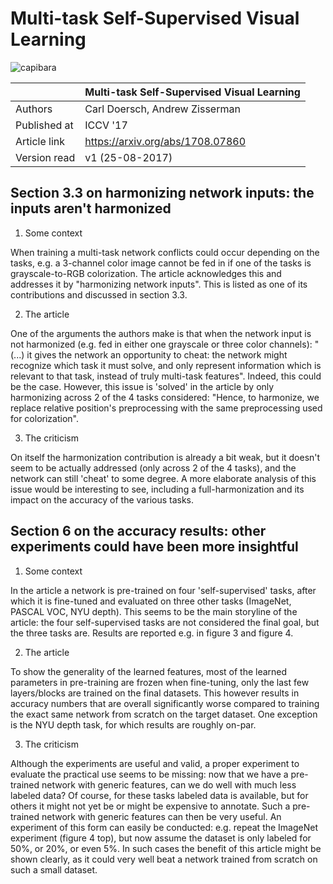 Multi-task Self-Supervised Visual Learning
================

![capibara](https://avatars2.githubusercontent.com/u/41347025?s=460&v=4)

| | Multi-task Self-Supervised Visual Learning |
|-|-|
| Authors | Carl Doersch, Andrew Zisserman |
| Published at | ICCV '17 |
| Article link | https://arxiv.org/abs/1708.07860 |
| Version read | v1 (25-08-2017) |


Section 3.3 on harmonizing network inputs: the inputs aren't harmonized
-------------

1. Some context

When training a multi-task network conflicts could occur depending on the tasks, e.g. a 3-channel color image cannot be fed in if one of the tasks is grayscale-to-RGB colorization. The article acknowledges this and addresses it by "harmonizing network inputs". This is listed as one of its contributions and discussed in section 3.3.

2. The article

One of the arguments the authors make is that when the network input is not harmonized (e.g. fed in either one grayscale or three color channels): "(...) it gives the network an opportunity to cheat: the network might recognize which task it must solve, and only represent information which is relevant to that task, instead of truly multi-task features". Indeed, this could be the case. However, this issue is 'solved' in the article by only harmonizing across 2 of the 4 tasks considered: "Hence, to harmonize, we replace relative position's preprocessing with the same preprocessing used for colorization".

3. The criticism

On itself the harmonization contribution is already a bit weak, but it doesn't seem to be actually addressed (only across 2 of the 4 tasks), and the network can still 'cheat' to some degree. A more elaborate analysis of this issue would be interesting to see, including a full-harmonization and its impact on the accuracy of the various tasks.


Section 6 on the accuracy results: other experiments could have been more insightful
-------------

1. Some context

In the article a network is pre-trained on four 'self-supervised' tasks, after which it is fine-tuned and evaluated on three other tasks (ImageNet, PASCAL VOC, NYU depth). This seems to be the main storyline of the article: the four self-supervised tasks are not considered the final goal, but the three tasks are. Results are reported e.g. in figure 3 and figure 4.

2. The article

To show the generality of the learned features, most of the learned parameters in pre-training are frozen when fine-tuning, only the last few layers/blocks are trained on the final datasets. This however results in accuracy numbers that are overall significantly worse compared to training the exact same network from scratch on the target dataset. One exception is the NYU depth task, for which results are roughly on-par.

3. The criticism

Although the experiments are useful and valid, a proper experiment to evaluate the practical use seems to be missing: now that we have a pre-trained network with generic features, can we do well with much less labeled data? Of course, for these tasks labeled data is available, but for others it might not yet be or might be expensive to annotate. Such a pre-trained network with generic features can then be very useful. An experiment of this form can easily be conducted: e.g. repeat the ImageNet experiment (figure 4 top), but now assume the dataset is only labeled for 50%, or 20%, or even 5%. In such cases the benefit of this article might be shown clearly, as it could very well beat a network trained from scratch on such a small dataset.

